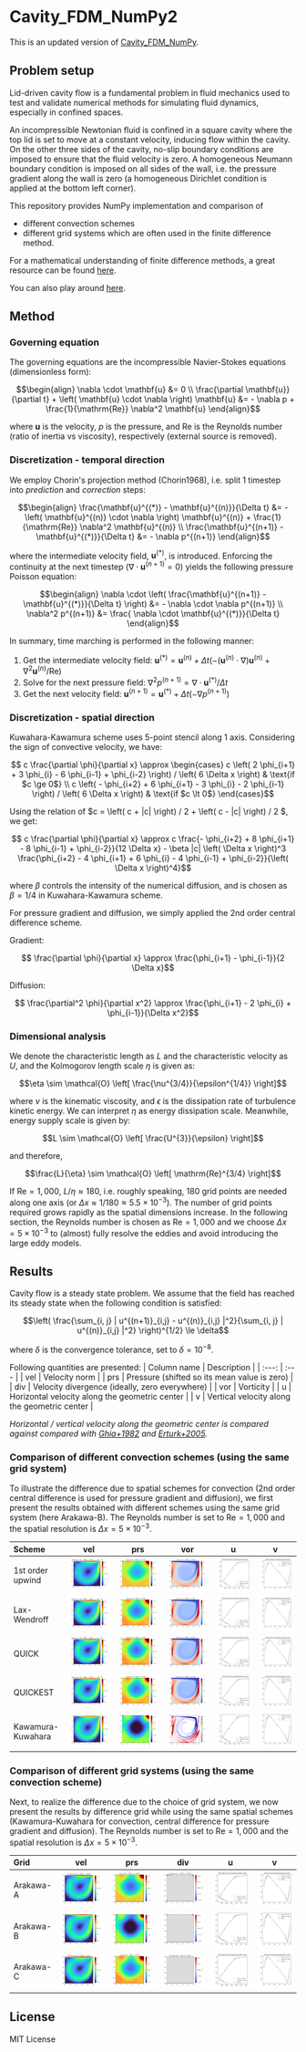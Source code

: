 # Cavity_FDM_NumPy2

This is an updated version of [Cavity_FDM_NumPy](https://github.com/ShotaDeguchi/Cavity_FDM_NumPy). 

## Problem setup
Lid-driven cavity flow is a fundamental problem in fluid mechanics used to test and validate numerical methods for simulating fluid dynamics, especially in confined spaces. 

An incompressible Newtonian fluid is confined in a square cavity where the top lid is set to move at a constant velocity, inducing flow within the cavity. On the other three sides of the cavity, no-slip boundary conditions are imposed to ensure that the fluid velocity is zero. A homogeneous Neumann boundary condition is imposed on all sides of the wall, i.e. the pressure gradient along the wall is zero (a homogeneous Dirichlet condition is applied at the bottom left corner). 

This repository provides NumPy implementation and comparison of
* different convection schemes
* different grid systems
which are often used in the finite difference method.

For a mathematical understanding of finite difference methods, a great resource can be found [here](https://folk.ntnu.no/leifh/teaching/tkt4140/._main000.html). 

You can also play around [here](https://colab.research.google.com/drive/1FMbHcdwEEk9EOBMe0IaooWNMtKP-7_zk?usp=sharing). 

## Method
### Governing equation
The governing equations are the incompressible Navier-Stokes equations (dimensionless form):
```math
\begin{align}
  \nabla \cdot \mathbf{u} &= 0 \\
  \frac{\partial \mathbf{u}}{\partial t}
  + \left( \mathbf{u} \cdot \nabla \right) \mathbf{u}
  &= - \nabla p + \frac{1}{\mathrm{Re}} \nabla^2 \mathbf{u}
\end{align}
```
where $\mathbf{u}$ is the velocity, $p$ is the pressure, and $\mathrm{Re}$ is the Reynolds number (ratio of inertia vs viscosity), respectively (external source is removed). 

### Discretization - temporal direction
We employ Chorin's projection method (Chorin1968), i.e. split 1 timestep into *prediction* and *correction* steps:
```math
\begin{align}
  \frac{\mathbf{u}^{(*)} - \mathbf{u}^{(n)}}{\Delta t} &= - \left( \mathbf{u}^{(n)} \cdot \nabla \right) \mathbf{u}^{(n)} + \frac{1}{\mathrm{Re}} \nabla^2 \mathbf{u}^{(n)} \\
  \frac{\mathbf{u}^{(n+1)} - \mathbf{u}^{(*)}}{\Delta t} &= - \nabla p^{(n+1)}
\end{align}
```
where the intermediate velocity field, $\mathbf{u}^{(*)}$, is introduced. Enforcing the continuity at the next timestep ($\nabla \cdot \mathbf{u}^{(n+1)} = 0$) yields the following pressure Poisson equation: 
```math
\begin{align}
  \nabla \cdot \left( \frac{\mathbf{u}^{(n+1)} - \mathbf{u}^{(*)}}{\Delta t} \right) &= - \nabla \cdot \nabla p^{(n+1)} \\
  \nabla^2 p^{(n+1)} &= \frac{ \nabla \cdot \mathbf{u}^{(*)}}{\Delta t}
\end{align}
```
In summary, time marching is performed in the following manner:
1. Get the intermediate velocity field: $\mathbf{u}^{(*)} = \mathbf{u}^{(n)} + \Delta t \left( - \left( \mathbf{u}^{(n)} \cdot \nabla \right) \mathbf{u}^{(n)} + \nabla^2 \mathbf{u}^{(n)} / \mathrm{Re} \right)$
2. Solve for the next pressure field: $\nabla^2 p^{(n+1)} = \nabla \cdot \mathbf{u}^{(*)} / \Delta t$
3. Get the next velocity field: $\mathbf{u}^{(n+1)} = \mathbf{u}^{(*)} + \Delta t \left( - \nabla p^{(n+1)} \right)$

### Discretization - spatial direction
Kuwahara-Kawamura scheme uses 5-point stencil along 1 axis. Considering the sign of convective velocity, we have:
```math
  c \frac{\partial \phi}{\partial x} \approx
    \begin{cases}
      c \left( 2 \phi_{i+1} + 3 \phi_{i} - 6 \phi_{i-1} +   \phi_{i-2} \right) / \left( 6 \Delta x \right) & \text{if $c \ge 0$} \\
      c \left( - \phi_{i+2} + 6 \phi_{i+1} - 3 \phi_{i} - 2 \phi_{i-1} \right) / \left( 6 \Delta x \right) & \text{if $c \lt 0$}
    \end{cases}
```
Using the relation of $c = \left( c + |c| \right) / 2 + \left( c - |c| \right) / 2 $, we get:
```math
  c \frac{\partial \phi}{\partial x} \approx
  c \frac{- \phi_{i+2} + 8 \phi_{i+1} - 8 \phi_{i-1} + \phi_{i-2}}{12 \Delta x} - \beta |c| \left( \Delta x \right)^3 \frac{\phi_{i+2} - 4 \phi_{i+1} + 6 \phi_{i} - 4 \phi_{i-1} + \phi_{i-2}}{\left( \Delta x \right)^4}
```
where $\beta$ controls the intensity of the numerical diffusion, and is chosen as $\beta = 1 / 4$ in Kuwahara-Kawamura scheme. 

For pressure gradient and diffusion, we simply applied the 2nd order central difference scheme. 

Gradient:
```math
  \frac{\partial \phi}{\partial x} \approx \frac{\phi_{i+1} - \phi_{i-1}}{2 \Delta x}
```

Diffusion:
```math
  \frac{\partial^2 \phi}{\partial x^2} \approx \frac{\phi_{i+1} - 2 \phi_{i} + \phi_{i-1}}{\Delta x^2}
```

### Dimensional analysis
We denote the characteristic length as $L$ and the characteristic velocity as $U$, and the Kolmogorov length scale $\eta$ is given as:
```math
\eta \sim \mathcal{O} \left[ \frac{\nu^{3/4}}{\epsilon^{1/4}} \right]
```
where $\nu$ is the kinematic viscosity, and $\epsilon$ is the dissipation rate of turbulence kinetic energy. We can interpret $\eta$ as energy dissipation scale. Meanwhile, energy supply scale is given by:
```math
L \sim \mathcal{O} \left[ \frac{U^{3}}{\epsilon} \right]
```
and therefore,
```math
\frac{L}{\eta} \sim \mathcal{O} \left[ \mathrm{Re}^{3/4} \right]
```
If $\mathrm{Re} = 1,000$, $L / \eta \approx 180$, i.e. roughly speaking, $180$ grid points are needed along one axis (or $\Delta x \approx 1 / 180 \approx 5.5 \times 10^{-3}$). The number of grid points required grows rapidly as the spatial dimensions increase. In the following section, the Reynolds number is chosen as $\mathrm{Re} = 1,000$ and we choose $\Delta x = 5 \times 10^{-3}$ to (almost) fully resolve the eddies and avoid introducing the large eddy models. 

## Results
Cavity flow is a steady state problem. We assume that the field has reached its steady state when the following condition is satisfied:
```math
\left( \frac{\sum_{i, j} | u^{(n+1)}_{i,j} - u^{(n)}_{i,j} |^2}{\sum_{i, j} | u^{(n)}_{i,j} |^2} \right)^{1/2} \le \delta
```
where $\delta$ is the convergence tolerance, set to $\delta = 10^{-8}$. 

Following quantities are presented:
| Column name | Description | 
| :---: | :--- |
| vel | Velocity norm |
| prs | Pressure (shifted so its mean value is zero) |
| div | Velocity divergence (ideally, zero everywhere) |
| vor | Vorticity |
| u | Horizontal velocity along the geometric center |
| v | Vertical velocity along the geometric center |

*Horizontal / vertical velocity along the geometric center is compared against compared with [Ghia+1982](https://doi.org/10.1016/0021-9991(82)90058-4) and [Erturk+2005](https://doi.org/10.1002/fld.953).*

### Comparison of different convection schemes (using the same grid system)
To illustrate the difference due to spatial schemes for convection (2nd order central difference is used for pressure gradient and diffusion), we first present the results obtained with different schemes using the same grid system (here Arakawa-B). The Reynolds number is set to $\mathrm{Re} = 1,000$ and the spatial resolution is $\Delta x = 5 \times 10^{-3}$. 

| Scheme | vel | prs | vor | u | v |
| :--- | :---: | :---: | :---: | :---: | :---: |
| 1st order upwind | ![img](01_Arakawa_B/00_1st_order_upwind/Re1000/velocity_norm.png) | ![img](01_Arakawa_B/00_1st_order_upwind/Re1000/pressure.png) | ![img](01_Arakawa_B/00_1st_order_upwind/Re1000/vorticity.png) | ![img](01_Arakawa_B/00_1st_order_upwind/Re1000/u.png) | ![img](01_Arakawa_B/00_1st_order_upwind/Re1000/v.png) |
| Lax-Wendroff | ![img](01_Arakawa_B/01_Lax_Wendroff/Re1000/velocity_norm.png) | ![img](01_Arakawa_B/01_Lax_Wendroff/Re1000/pressure.png) | ![img](01_Arakawa_B/01_Lax_Wendroff/Re1000/vorticity.png) | ![img](01_Arakawa_B/01_Lax_Wendroff/Re1000/u.png) | ![img](01_Arakawa_B/01_Lax_Wendroff/Re1000/v.png) |
| QUICK | ![img](01_Arakawa_B/02_QUICK/Re1000/velocity_norm.png) | ![img](01_Arakawa_B/02_QUICK/Re1000/pressure.png) | ![img](01_Arakawa_B/02_QUICK/Re1000/vorticity.png) | ![img](01_Arakawa_B/02_QUICK/Re1000/u.png) | ![img](01_Arakawa_B/02_QUICK/Re1000/v.png) |
| QUICKEST | ![img](01_Arakawa_B/03_QUICKEST/Re1000/velocity_norm.png) | ![img](01_Arakawa_B/03_QUICKEST/Re1000/pressure.png) | ![img](01_Arakawa_B/03_QUICKEST/Re1000/vorticity.png) | ![img](01_Arakawa_B/03_QUICKEST/Re1000/u.png) | ![img](01_Arakawa_B/03_QUICKEST/Re1000/v.png) |
| Kawamura-Kuwahara | ![img](01_Arakawa_B/04_Kawamura_Kuwahara/Re1000/velocity_norm.png) | ![img](01_Arakawa_B/04_Kawamura_Kuwahara/Re1000/pressure.png) | ![img](01_Arakawa_B/04_Kawamura_Kuwahara/Re1000/vorticity.png) | ![img](01_Arakawa_B/04_Kawamura_Kuwahara/Re1000/u.png) | ![img](01_Arakawa_B/04_Kawamura_Kuwahara/Re1000/v.png) |

### Comparison of different grid systems (using the same convection scheme)
Next, to realize the difference due to the choice of grid system, we now present the results by difference grid while using the same spatial schemes (Kawamura-Kuwahara for convection, central difference for pressure gradient and diffusion). The Reynolds number is set to $\mathrm{Re} = 1,000$ and the spatial resolution is $\Delta x = 5 \times 10^{-3}$. 

| Grid | vel | prs | div | u | v |
| :--- | :---: | :---: | :---: | :---: | :---: |
| Arakawa-A | ![img](00_Arakawa_A/04_Kawamura_Kuwahara/Re1000/velocity_norm.png) | ![img](00_Arakawa_A/04_Kawamura_Kuwahara/Re1000/pressure.png) | ![img](00_Arakawa_A/04_Kawamura_Kuwahara/Re1000/divergence.png) | ![img](00_Arakawa_A/04_Kawamura_Kuwahara/Re1000/u.png) | ![img](00_Arakawa_A/04_Kawamura_Kuwahara/Re1000/v.png) |
| Arakawa-B | ![img](01_Arakawa_B/04_Kawamura_Kuwahara/Re1000/velocity_norm.png) | ![img](01_Arakawa_B/04_Kawamura_Kuwahara/Re1000/pressure.png) | ![img](01_Arakawa_B/04_Kawamura_Kuwahara/Re1000/divergence.png) | ![img](01_Arakawa_B/04_Kawamura_Kuwahara/Re1000/u.png) | ![img](01_Arakawa_B/04_Kawamura_Kuwahara/Re1000/v.png) |
| Arakawa-C | ![img](02_Arakawa_C/04_Kawamura_Kuwahara/Re1000/velocity_norm.png) | ![img](02_Arakawa_C/04_Kawamura_Kuwahara/Re1000/pressure.png) | ![img](02_Arakawa_C/04_Kawamura_Kuwahara/Re1000/divergence.png) | ![img](02_Arakawa_C/04_Kawamura_Kuwahara/Re1000/u.png) | ![img](02_Arakawa_C/04_Kawamura_Kuwahara/Re1000/v.png) |

## License
MIT License
